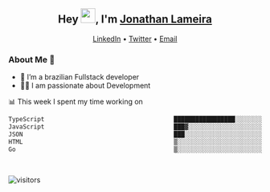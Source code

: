<h2 align="center">Hey <img src="https://github.com/TheDudeThatCode/TheDudeThatCode/blob/master/Assets/Hi.gif" width="29">, I'm <a href="https://www.linkedin.com/in/jonathanlameira/">Jonathan Lameira</a></h2>
<p align="center">
  <a href="https://www.linkedin.com/in/jonathanlameira/">LinkedIn</a> •
  <a href="https://twitter.com/jlameira">Twitter</a> •
  <a href="mailto:jlameira@gmail.com">Email</a>
</p>

### About Me 🚀
- 🌱  I’m a brazilian Fullstack developer</br>
- 👨‍💻  I am passionate about Development</br>

<!-- ![Jonathan Lameira github stats](https://github-readme-stats.vercel.app/api?username=jlameirameli&show_icons=true&hide_border=true)&nbsp;&nbsp; -->

📊 This week I spent my time working on
<!--START_SECTION:waka-->

```txt
TypeScript                                    █████████████████░░░░░░░░   67.70 %
JavaScript                                    ███▓░░░░░░░░░░░░░░░░░░░░░   14.92 %
JSON                                          ███░░░░░░░░░░░░░░░░░░░░░░   12.61 %
HTML                                          ▒░░░░░░░░░░░░░░░░░░░░░░░░   01.14 %
Go                                            ▒░░░░░░░░░░░░░░░░░░░░░░░░   01.08 %
```

<!--END_SECTION:waka-->

<br />

![visitors](https://visitor-badge.laobi.icu/badge?page_id=jlameira.jlameira)
